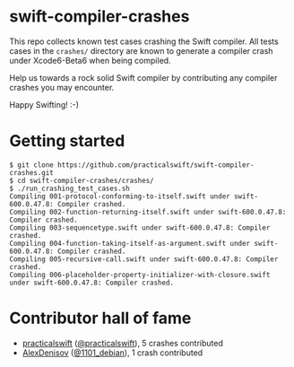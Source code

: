 swift-compiler-crashes
======================

This repo collects known test cases crashing the Swift compiler. All tests cases in the `crashes/` directory are known to generate a compiler crash under Xcode6-Beta6 when being compiled.

Help us towards a rock solid Swift compiler by contributing any compiler crashes you may encounter.

Happy Swifting! :-)

Getting started
===============

```
$ git clone https://github.com/practicalswift/swift-compiler-crashes.git
$ cd swift-compiler-crashes/crashes/
$ ./run_crashing_test_cases.sh
Compiling 001-protocol-conforming-to-itself.swift under swift-600.0.47.8: Compiler crashed.
Compiling 002-function-returning-itself.swift under swift-600.0.47.8: Compiler crashed.
Compiling 003-sequencetype.swift under swift-600.0.47.8: Compiler crashed.
Compiling 004-function-taking-itself-as-argument.swift under swift-600.0.47.8: Compiler crashed.
Compiling 005-recursive-call.swift under swift-600.0.47.8: Compiler crashed.
Compiling 006-placeholder-property-initializer-with-closure.swift under swift-600.0.47.8: Compiler crashed.
```

Contributor hall of fame
========================

* <a href="https://github.com/practicalswift">practicalswift</a> (<a href="https://twitter.com/practicalswift">@practicalswift</a>), 5 crashes contributed
* <a href="https://github.com/AlexDenisov">AlexDenisov</a> (<a href="https://twitter.com/1101_debian">@1101_debian</a>), 1 crash contributed
